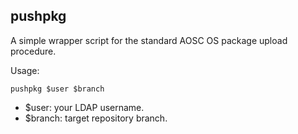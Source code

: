 pushpkg
-------

A simple wrapper script for the standard AOSC OS package upload procedure.

Usage:

`
pushpkg $user $branch
`

- $user: your LDAP username.
- $branch: target repository branch.


